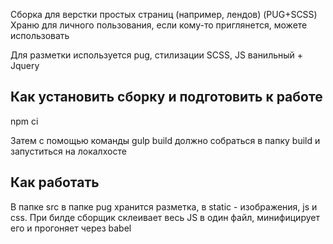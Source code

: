 Cборка для верстки простых страниц (например, лендов) (PUG+SCSS)
Храню для личного пользования, если кому-то приглянется, можете использовать

Для разметки используется pug, стилизации SCSS, JS ванильный + Jquery

## Как установить сборку и подготовить к работе

npm ci

Затем с помощью команды gulp build должно собраться в папку build и запуститься на локалхосте

## Как работать

В папке src в папке pug хранится разметка, в static - изображения, js и css.
При билде сборщик склеивает весь JS в один файл, минифицирует его и прогоняет через babel
